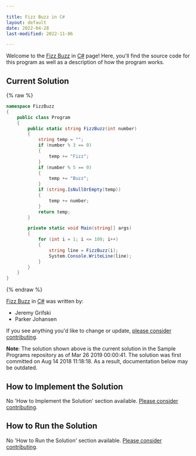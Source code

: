 ```yaml
---

title: Fizz Buzz in C#
layout: default
date: 2022-04-28
last-modified: 2022-11-06

---
```


Welcome to the [Fizz Buzz](https://sampleprograms.io/projects/fizz-buzz) in [C#](https://sampleprograms.io/languages/c-sharp) page! Here, you'll find the source code for this program as well as a description of how the program works.

## Current Solution

{% raw %}

```c#
namespace FizzBuzz
{
    public class Program
    {
        public static string FizzBuzz(int number)
        {
            string temp = "";
            if (number % 3 == 0)
            {
                temp += "Fizz";
            }
            if (number % 5 == 0)
            {
                temp += "Buzz";
            }
            if (string.IsNullOrEmpty(temp))
            {
                temp += number;
            }
            return temp;
        }

        private static void Main(string[] args)
        {
            for (int i = 1; i <= 100; i++)
            {
                string line = FizzBuzz(i);
                System.Console.WriteLine(line);
            }
        }
    }
}
```

{% endraw %}

[Fizz Buzz](https://sampleprograms.io/projects/fizz-buzz) in [C#](https://sampleprograms.io/languages/c-sharp) was written by:

- Jeremy Grifski
- Parker Johansen

If you see anything you'd like to change or update, [please consider contributing](https://github.com/TheRenegadeCoder/sample-programs).

**Note**: The solution shown above is the current solution in the Sample Programs repository as of Mar 26 2019 00:00:41. The solution was first committed on Aug 14 2018 11:18:18. As a result, documentation below may be outdated.

## How to Implement the Solution

No 'How to Implement the Solution' section available. [Please consider contributing](https://github.com/TheRenegadeCoder/sample-programs-website).

## How to Run the Solution

No 'How to Run the Solution' section available. [Please consider contributing](https://github.com/TheRenegadeCoder/sample-programs-website).